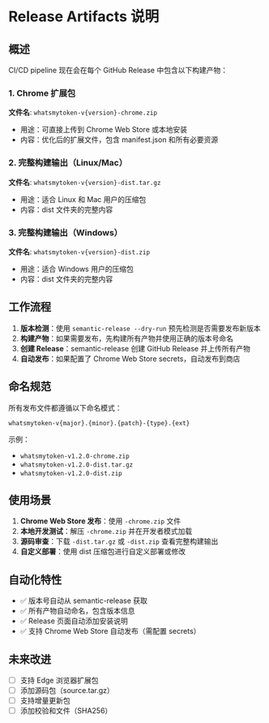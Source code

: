 # Release Artifacts 说明

## 概述

CI/CD pipeline 现在会在每个 GitHub Release 中包含以下构建产物：

### 1. Chrome 扩展包
**文件名**: `whatsmytoken-v{version}-chrome.zip`
- 用途：可直接上传到 Chrome Web Store 或本地安装
- 内容：优化后的扩展文件，包含 manifest.json 和所有必要资源

### 2. 完整构建输出（Linux/Mac）
**文件名**: `whatsmytoken-v{version}-dist.tar.gz`
- 用途：适合 Linux 和 Mac 用户的压缩包
- 内容：dist 文件夹的完整内容

### 3. 完整构建输出（Windows）
**文件名**: `whatsmytoken-v{version}-dist.zip`
- 用途：适合 Windows 用户的压缩包
- 内容：dist 文件夹的完整内容

## 工作流程

1. **版本检测**：使用 `semantic-release --dry-run` 预先检测是否需要发布新版本
2. **构建产物**：如果需要发布，先构建所有产物并使用正确的版本号命名
3. **创建 Release**：semantic-release 创建 GitHub Release 并上传所有产物
4. **自动发布**：如果配置了 Chrome Web Store secrets，自动发布到商店

## 命名规范

所有发布文件都遵循以下命名模式：
```
whatsmytoken-v{major}.{minor}.{patch}-{type}.{ext}
```

示例：
- `whatsmytoken-v1.2.0-chrome.zip`
- `whatsmytoken-v1.2.0-dist.tar.gz`
- `whatsmytoken-v1.2.0-dist.zip`

## 使用场景

1. **Chrome Web Store 发布**：使用 `-chrome.zip` 文件
2. **本地开发测试**：解压 `-chrome.zip` 并在开发者模式加载
3. **源码审查**：下载 `-dist.tar.gz` 或 `-dist.zip` 查看完整构建输出
4. **自定义部署**：使用 dist 压缩包进行自定义部署或修改

## 自动化特性

- ✅ 版本号自动从 semantic-release 获取
- ✅ 所有产物自动命名，包含版本信息
- ✅ Release 页面自动添加安装说明
- ✅ 支持 Chrome Web Store 自动发布（需配置 secrets）

## 未来改进

- [ ] 支持 Edge 浏览器扩展包
- [ ] 添加源码包（source.tar.gz）
- [ ] 支持增量更新包
- [ ] 添加校验和文件（SHA256）